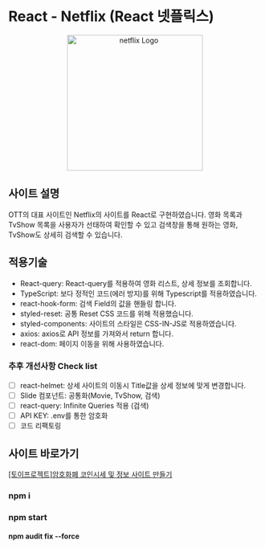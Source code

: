 # React - Netflix (React 넷플릭스)
<div align="center"><img src="https://user-images.githubusercontent.com/50813871/182531598-d2c4bc3b-0823-4ba5-9e4b-d173bac271db.png" alt="netflix Logo" width="270px" height="auto"></div>


## 사이트 설명
OTT의 대표 사이트인 Netflix의 사이트를 React로 구현하였습니다.
영화 목록과 TvShow 목록을 사용자가 선태하여 확인할 수 있고 검색창을 통해 원하는 영화, TvShow도 상세히 검색할 수 있습니다.

## 적용기술
- React-query: React-query를 적용하여 영화 리스트, 상세 정보를 조회합니다.
- TypeScript: 보다 정적인 코드(에러 방지)를 위해 Typescript를 적용하였습니다.
- react-hook-form: 검색 Field의 값을 핸들링 합니다.
- styled-reset: 공통 Reset CSS 코드를 위해 적용했습니다.
- styled-components: 사이트의 스타일은 CSS-IN-JS로 적용하였습니다.
- axios: axios로 API 정보를 가져와서 return 합니다.
- react-dom: 페이지 이동을 위해 사용하였습니다.


### 추후 개선사항 Check list
- [ ] react-helmet: 상세 사이트의 이동시 Title값을 상세 정보에 맞게 변경합니다.
- [ ] Slide 컴포넌트: 공통화(Movie, TvShow, 검색)
- [ ] react-query: Infinite Queries 적용 (검색)
- [ ] API KEY: .env를 통한 암호화
- [ ] 코드 리팩토링

## 사이트 바로가기
<a href="https://heodokyung.github.io/react-netflix/" target="_blank">[토이프로젝트]암호화폐 코인시세 및 정보 사이트 만들기</a>


### npm i
### npm start
#### npm audit fix --force
